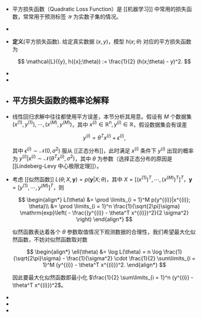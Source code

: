 - 平方损失函数（Quadratic Loss Function）是 [[机器学习]] 中常用的损失函数，常常用于预测标签 $\mathcal{Y}$ 为实数子集的情况。
-
- **定义**(平方损失函数). 给定真实数据 $(x, y)$，模型 $h(x;\theta)$ 对应的平方损失函数为

  $$ \mathcal{L}({y}, h({x};\theta)) := \frac{1}{2} (h(x;\theta) - y)^2. $$
-
-
- ## 平方损失函数的概率论解释
- 线性回归求解中往往都使用平方误差，本节分析其用意。假设有 $M$ 个数据集 $(x^{(1)}, y^{(1)}), \cdots, (x^{(M)}, y^{(M)})$，其中 $x^{(i)} \in \mathbb{R}^n, y^{(i)} \in \mathbb{R}$，假设数据集会有误差
  
  $$ y^{(i)} = \theta^T x^{(i)} + \epsilon^{(i)},$$
  
  其中 $\epsilon^{(i)} \sim \mathcal{N}(0, \sigma^2)$ 服从 [[正态分布]]，此时满足 $x^{(i)}$ 条件下 $y^{(i)}$ 出现的概率为 $y^{(i)}|x^{(i)} \sim \mathcal{N}(\theta^T x^{(i)}, \sigma^2)$，其中 $\theta$ 为参数（选择正态分布的原因是 [[Lindeberg-Levy 中心极限定理]]）。
- 考虑 [[似然函数]] $L(\theta; X, \mathbf{y}) = p(\mathbf{y} |X; \theta)$，其中 $X = [(x^{(1)})^T, \cdots, (x^{(M)})^T]^T$，$\mathbf{y} = [y^{(1)},\cdots, y^{(M)}]^T$，则
  
  $$
  \begin{align*}
  L(\theta) &= \prod \limits_{i = 1}^M p(y^{(i)}|x^{(i)}; \theta)\\
  &= \prod \limits_{i = 1}^n \frac{1}{\sqrt{2\pi}\sigma} \mathrm{exp}\left( - \frac{(y^{(i)} - \theta^T x^{(i)})^2}{2 \sigma^2} \right)
  \end{align*}
  $$
  
  似然函数表达着各个 $\theta$ 参数取值情况下观测数据的合理性，我们希望最大化似然函数，不妨对似然函数取对数
  
  $$
  \begin{align*}
  \ell(\theta) &= \log L(\theta) = n \log \frac{1}{\sqrt{2\pi}\sigma} - \frac{1}{\sigma^2} \cdot \frac{1}{2} \sum\limits_{i = 1}^M (y^{(i)} - \theta^T x^{(i)})^2.
  \end{align*}
  $$
  
  因此要最大化似然函数即最小化 $\frac{1}{2} \sum\limits_{i = 1}^n (y^{(i)} - \theta^T x^{(i)})^2$。
-
-
-
